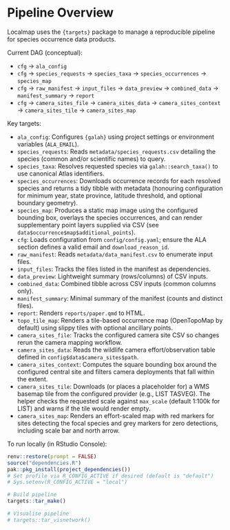 # Pipeline Overview

Localmap uses the `{targets}` package to manage a reproducible pipeline for
species occurrence data products.

Current DAG (conceptual):
- `cfg` -> `ala_config`
- `cfg` -> `species_requests` -> `species_taxa` -> `species_occurrences` -> `species_map`
- `cfg` -> `raw_manifest` -> `input_files` -> `data_preview` -> `combined_data` -> `manifest_summary` -> `report`
- `cfg` -> `camera_sites_file` -> `camera_sites_data` -> `camera_sites_context` -> `camera_sites_tile` -> `camera_sites_map`

Key targets:
- `ala_config`: Configures `{galah}` using project settings or environment
  variables (`ALA_EMAIL`).
- `species_requests`: Reads `metadata/species_requests.csv` detailing the
  species (common and/or scientific names) to query.
- `species_taxa`: Resolves requested species via `galah::search_taxa()` to use
  canonical Atlas identifiers.
- `species_occurrences`: Downloads occurrence records for each resolved species
  and returns a tidy tibble with metadata (honouring configuration for minimum
  year, state province, latitude threshold, and optional boundary geometry).
- `species_map`: Produces a static map image using the configured bounding box,
  overlays the species occurrences, and can render supplementary point layers
  supplied via CSV (see `data$occurrence$map$additional_points`).
- `cfg`: Loads configuration from `config/config.yaml`; ensure the ALA section
  defines a valid email and `download_reason_id`.
- `raw_manifest`: Reads `metadata/data_manifest.csv` to enumerate input files.
- `input_files`: Tracks the files listed in the manifest as dependencies.
- `data_preview`: Lightweight summary (rows/columns) of CSV inputs.
- `combined_data`: Combined tibble across CSV inputs (common columns only).
- `manifest_summary`: Minimal summary of the manifest (counts and distinct files).
- `report`: Renders `reports/paper.qmd` to HTML.
- `topo_tile_map`: Renders a tile-based occurrence map (OpenTopoMap by default)
  using slippy tiles with optional ancillary points.
- `camera_sites_file`: Tracks the configured camera site CSV so changes rerun the
  camera mapping workflow.
- `camera_sites_data`: Reads the wildlife camera effort/observation table defined in
  `config$data$camera_sites$path`.
- `camera_sites_context`: Computes the square bounding box around the configured
  central site and filters camera deployments that fall within the extent.
- `camera_sites_tile`: Downloads (or places a placeholder for) a WMS basemap tile
  from the configured provider (e.g., LIST TASVEG).
  The helper checks the requested scale against `max_scale` (default 1:100k for LIST) and warns if the tile would render empty.
- `camera_sites_map`: Renders an effort-scaled map with red markers for sites
  detecting the focal species and grey markers for zero detections, including
  scale bar and north arrow.

To run locally (in RStudio Console):

```r
renv::restore(prompt = FALSE)
source("dependencies.R")
pak::pkg_install(project_dependencies())
# Set profile via R_CONFIG_ACTIVE if desired (default is "default")
# Sys.setenv(R_CONFIG_ACTIVE = "local")

# Build pipeline
targets::tar_make()

# Visualise pipeline
# targets::tar_visnetwork()
```
